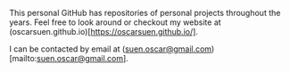 This personal GitHub has repositories of personal projects throughout the years.  Feel free to look around or checkout my website at (oscarsuen.github.io)[https://oscarsuen.github.io/].

I can be contacted by email at (suen.oscar@gmail.com)[mailto:suen.oscar@gmail.com].
